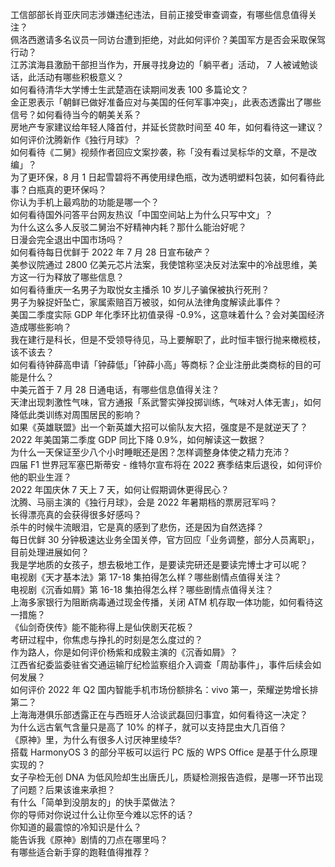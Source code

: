 工信部部长肖亚庆同志涉嫌违纪违法，目前正接受审查调查，有哪些信息值得关注？  
佩洛西邀请多名议员一同访台遭到拒绝，对此如何评价？美国军方是否会采取保驾行动？  
江苏滨海县激励干部担当作为，开展寻找身边的「躺平者」活动， 7 人被诫勉谈话，此活动有哪些积极意义？  
如何看待清华大学博士生武楚涵在读期间发表 100 多篇论文？  
金正恩表示「朝鲜已做好准备应对与美国的任何军事冲突」，此表态透露出了哪些信号？如何看待当今的朝美关系？  
房地产专家建议给年轻人降首付，并延长贷款时间至 40 年，如何看待这一建议？  
如何评价沈腾新作《独行月球》？  
如何看待《二舅》视频作者回应文案抄袭，称「没有看过吴标华的文章，不是改编」？  
为了更环保，8 月 1 日起雪碧将不再使用绿色瓶，改为透明塑料包装，如何看待此事？白瓶真的更环保吗？  
你认为手机上最鸡肋的功能是哪一个？  
如何看待国外问答平台网友热议「中国空间站上为什么只写中文」？  
为什么这么多人反驳二舅治不好精神内耗？那什么能治好呢？  
日漫会完全退出中国市场吗？  
如何看待每日优鲜于 2022 年 7 月 28 日宣布破产？  
美参议院通过 2800 亿美元芯片法案，我使馆称坚决反对法案中的冷战思维，美方这一行为释放了哪些信息？  
如何看待重庆一名男子为取悦女主播杀 10 岁儿子骗保被执行死刑？  
男子为躲捉奸坠亡，家属索赔百万被驳，如何从法律角度解读此事件？  
美国二季度实际 GDP 年化季环比初值录得 -0.9%，这意味着什么？会对美国经济造成哪些影响？  
我在建行是科长，但是不受领导待见，马上要解职了，此时恒丰银行抛来橄榄枝，该不该去？  
如何看待钟薛高申请「钟薛低」「钟薛小高」等商标？企业注册此类商标的目的可能是什么？  
中美元首于 7 月 28 日通电话，有哪些信息值得关注？  
天津出现刺激性气味，官方通报「系武警实弹投掷训练，气味对人体无害」，如何降低此类训练对周围居民的影响？  
如果《英雄联盟》出一个新英雄大招可以偷队友大招，强度是不是就逆天了？  
2022 年美国第二季度 GDP 同比下降 0.9%，如何解读这一数据？  
为什么一天保证至少八个小时睡眠还是困？怎样调整身体使之精力充沛？  
四届 F1 世界冠军塞巴斯蒂安 - 维特尔宣布将在 2022 赛季结束后退役，如何评价他的职业生涯？  
2022 年国庆休 7 天上 7 天，如何让假期调休更得民心？  
沈腾、马丽主演的《独行月球》，会是 2022 年暑期档的票房冠军吗？  
长得漂亮真的会获得很多好感吗？  
杀牛的时候牛流眼泪，它是真的感到了悲伤，还是因为自然选择？  
每日优鲜 30 分钟极速达业务全国关停，官方回应「业务调整，部分人员离职」，目前处理进展如何？  
我是学地质的女孩子，想去极地工作，是要读完研还是要读完博士才可以呢？  
电视剧《天才基本法》第 17-18 集拍得怎么样？哪些剧情点值得关注？  
电视剧《沉香如屑》第 16-18 集拍得怎么样？哪些剧情点值得关注？  
上海多家银行为阻断病毒通过现金传播，关闭 ATM 机存取一体功能，如何看待这一措施？  
《仙剑奇侠传》能不能称得上是仙侠剧天花板？  
考研过程中，你焦虑与挣扎的时刻是怎么度过的？  
作为路人，你是如何评价杨紫和成毅主演的《沉香如屑》？  
江西省纪委监委驻省交通运输厅纪检监察组介入调查「周劼事件」，事件后续会如何发展？  
如何评价 2022 年 Q2 国内智能手机市场份额排名：vivo 第一，荣耀逆势增长排第二？  
上海海港俱乐部透露正在与西班牙人洽谈武磊回归事宜，如何看待这一决定？  
为什么远古氧气含量只是高了 10% 的样子，就可以支持昆虫大几百倍？  
《原神》里，为什么有很多人讨厌神里绫华?  
搭载 HarmonyOS 3 的部分平板可以运行 PC 版的 WPS Office 是基于什么原理实现的？  
女子孕检无创 DNA 为低风险却生出唐氏儿，质疑检测报告造假，是哪一环节出现了问题？后果该谁来承担？  
有什么「简单到没朋友的」的快手菜做法？  
你的导师对你说过什么让你至今难以忘怀的话？  
你知道的最震惊的冷知识是什么？  
能告诉我《原神》剧情的刀点在哪里吗？  
有哪些适合新手穿的跑鞋值得推荐？  
